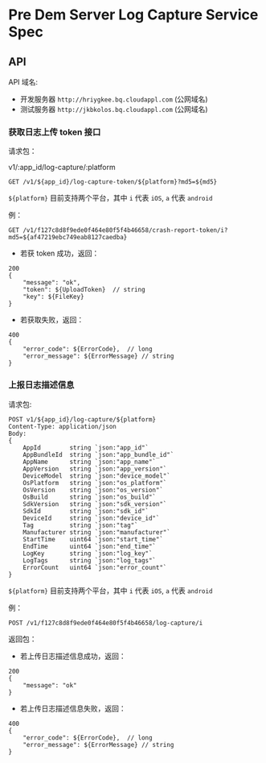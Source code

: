 # Pre Dem Server Log Capture Service Spec

## API

API 域名:

* 开发服务器 `http://hriygkee.bq.cloudappl.com` (公网域名)
* 测试服务器 `http://jkbkolos.bq.cloudappl.com` (公网域名)

### 获取日志上传 token 接口

请求包：

v1/:app_id/log-capture/:platform
```
GET /v1/${app_id}/log-capture-token/${platform}?md5=${md5}
```

`${platform}` 目前支持两个平台，其中 `i` 代表 `iOS`, `a` 代表 `android`

例：

```
GET /v1/f127c8d8f9ede0f464e80f5f4b46658/crash-report-token/i?md5=${af47219ebc749eab8127caedba}
```

- 若获 token 成功，返回：

```
200
{
	"message": "ok",
	"token": ${UploadToken}  // string
	"key": ${FileKey}
}
```

- 若获取失败，返回：

```
400
{
	"error_code": ${ErrorCode},  // long
	"error_message": ${ErrorMessage} // string
}
```

### 上报日志描述信息

请求包:

```
POST v1/${app_id}/log-capture/${platform}
Content-Type: application/json
Body:
{
	AppId        string `json:"app_id"`
	AppBundleId  string `json:"app_bundle_id"`
	AppName      string `json:"app_name"`
	AppVersion   string `json:"app_version"`
	DeviceModel  string `json:"device_model"`
	OsPlatform   string `json:"os_platform"`
	OsVersion    string `json:"os_version"`
	OsBuild      string `json:"os_build"`
	SdkVersion   string `json:"sdk_version"`
	SdkId        string `json:"sdk_id"`
	DeviceId     string `json:"device_id"`
	Tag          string `json:"tag"`
	Manufacturer string `json:"manufacturer"`
	StartTime    uint64 `json:"start_time"`
	EndTime      uint64 `json:"end_time"`
	LogKey       string `json:"log_key"`
	LogTags      string `json:"log_tags"`
	ErrorCount   uint64 `json:"error_count"`
}
```

`${platform}` 目前支持两个平台，其中 `i` 代表 `iOS`, `a` 代表 `android`

例：

```
POST /v1/f127c8d8f9ede0f464e80f5f4b46658/log-capture/i
```

返回包：

- 若上传日志描述信息成功，返回：

```
200
{
	"message": "ok"
}
```

- 若上传日志描述信息失败，返回：

```
400
{
	"error_code": ${ErrorCode},  // long
	"error_message": ${ErrorMessage} // string
}
```
